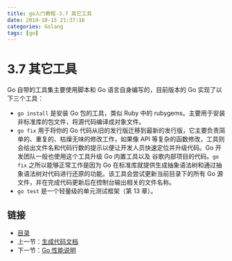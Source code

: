 ```yaml
---
title: go入门教程-3.7 其它工具   
date: 2019-10-15 21:37:16   
categories: Golang   
tags: [go]   
---
```

# 3.7 其它工具

Go 自带的工具集主要使用脚本和 Go 语言自身编写的，目前版本的 Go 实现了以下三个工具：

- `go install` 是安装 Go 包的工具，类似 Ruby 中的 rubygems。主要用于安装非标准库的包文件，将源代码编译成对象文件。
- `go fix` 用于将你的 Go 代码从旧的发行版迁移到最新的发行版，它主要负责简单的、重复的、枯燥无味的修改工作，如果像 API 等复杂的函数修改，工具则会给出文件名和代码行数的提示以便让开发人员快速定位并升级代码。Go 开发团队一般也使用这个工具升级 Go 内置工具以及 谷歌内部项目的代码。`go fix` 之所以能够正常工作是因为 Go 在标准库就提供生成抽象语法树和通过抽象语法树对代码进行还原的功能。该工具会尝试更新当前目录下的所有 Go 源文件，并在完成代码更新后在控制台输出相关的文件名称。
- `go test` 是一个轻量级的单元测试框架（第 13 章）。

## 链接

- [目录](go入门教程-目录.md)
- 上一节：[生成代码文档](03.6.md)
- 下一节：[Go 性能说明](03.8.md)
